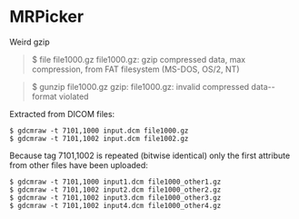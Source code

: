 # MRPicker
Weird gzip

> $ file file1000.gz
> file1000.gz: gzip compressed data, max compression, from FAT filesystem (MS-DOS, OS/2, NT)

> $ gunzip file1000.gz
> gzip: file1000.gz: invalid compressed data--format violated


Extracted from DICOM files:

    $ gdcmraw -t 7101,1000 input.dcm file1000.gz
    $ gdcmraw -t 7101,1002 input.dcm file1002.gz

Because tag 7101,1002 is repeated (bitwise identical) only the first attribute from other files have been uploaded:

    $ gdcmraw -t 7101,1000 input1.dcm file1000_other1.gz
    $ gdcmraw -t 7101,1002 input2.dcm file1000_other2.gz
    $ gdcmraw -t 7101,1002 input3.dcm file1000_other3.gz
    $ gdcmraw -t 7101,1002 input4.dcm file1000_other4.gz



